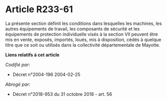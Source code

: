 # Article R233-61

La présente section définit les conditions dans lesquelles les machines, les autres équipements de travail, les composants de
sécurité et les équipements de protection individuelle visés à la section VII peuvent être mis en vente, exposés, importés,
loués, mis à disposition, cédés à quelque titre que ce soit ou utilisés dans la collectivité départementale de Mayotte.

**Liens relatifs à cet article**

_Codifié par_:

  - Décret n°2004-196 2004-02-25

_Abrogé par_:

  - Décret n°2018-953 du 31 octobre 2018 - art. 56
